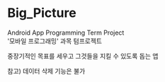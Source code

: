 # Big_Picture
Android App Programming Term Project</br>
'모바일 프로그래밍' 과목 텀프로젝트

<p>중장기적인 목표를 세우고 그것들을 지킬 수 있도록 돕는 앱</p>
<p>참고) 데이터 삭제 기능은 불가</
